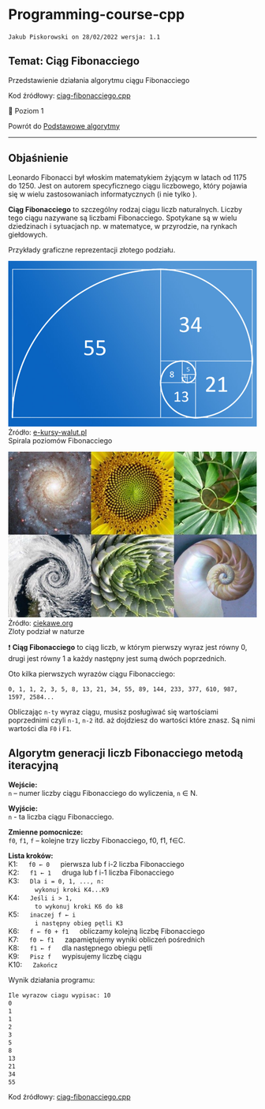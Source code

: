 # Programming-course-cpp

`Jakub Piskorowski on 28/02/2022 wersja: 1.1`

## Temat: Ciąg Fibonacciego

Przedstawienie działania algorytmu ciągu Fibonacciego

Kod źródłowy:
[ciag-fibonacciego.cpp](ciag-fibonacciego.cpp)

&#x1F4D2; Poziom 1

Powrót do [Podstawowe algorytmy](/2-algorytmika/2-2-podstawowe-algorytmy/README.md)

---

## Objaśnienie

Leonardo Fibonacci był włoskim matematykiem żyjącym w latach od 1175 do 1250. Jest on autorem specyficznego ciągu liczbowego, który pojawia się w wielu zastosowaniach informatycznych (i nie tylko ).

**Ciąg Fibonacciego** to szczególny rodzaj ciągu liczb naturalnych. Liczby tego ciągu nazywane są liczbami Fibonacciego. Spotykane są w wielu dziedzinach i sytuacjach np. w matematyce, w przyrodzie, na rynkach giełdowych.

Przykłady graficzne reprezentacji złotego podziału.

![spirala poziomow Fibonacciego](img/spirala-poziomow-fibonacciego.jpg) \
Żródło: [e-kursy-walut.pl](https://e-kursy-walut.pl/warto-wiedziec/poziomy-fibonacciego-dzialaja-na-bitcoinie/) \
Spirala poziomów Fibonacciego

![zloty podzial w naturze](img/zloty-podzial-w-naturze.jpg) \
Żródło: [ciekawe.org](https://ciekawe.org/2016/06/18/geometria-roslin-ciag-fibonacciego-w-przyrodzie/) \
Zloty podział w naturze

:exclamation: **Ciąg Fibonacciego** to ciąg liczb, w którym pierwszy wyraz jest równy 0, drugi jest równy 1 a każdy następny jest sumą dwóch poprzednich.

Oto kilka pierwszych wyrazów ciągu Fibonacciego:

```text
0, 1, 1, 2, 3, 5, 8, 13, 21, 34, 55, 89, 144, 233, 377, 610, 987, 1597, 2584...
```

Obliczając `n-ty` wyraz ciągu, musisz posługiwać się wartościami poprzednimi czyli `n-1`, `n-2` itd. aż dojdziesz do wartości które znasz. Są nimi wartości dla `F0` i `F1`.

## Algorytm generacji liczb Fibonacciego metodą iteracyjną

**Wejście:**\
`n` – numer liczby ciągu Fibonacciego do wyliczenia, `n` ∈ N.

**Wyjście:**\
`n` - ta liczba ciągu Fibonacciego.

**Zmienne pomocnicze:**\
`f0`, `f1`, `f` – kolejne trzy liczby Fibonacciego, f0, f1, f∈C.

**Lista kroków:**\
K1: &emsp; `f0 ← 0` &emsp; pierwsza lub f i-2 liczba Fibonacciego \
K2: &emsp; `f1 ← 1` &emsp; druga lub f i-1 liczba Fibonacciego \
K3: &emsp; `Dla i = 0, 1, ..., n:` \
&emsp; &emsp; &emsp; `wykonuj kroki K4...K9` \
K4: &emsp; `Jeśli i > 1,` \
&emsp; &emsp; &emsp; `to wykonuj kroki K6 do k8` \
K5: &emsp; `inaczej f ← i` \
&emsp; &emsp; &emsp; `i następny obieg pętli K3` \
K6: &emsp; `f ← f0 + f1` &emsp; obliczamy kolejną liczbę Fibonacciego \
K7: &emsp; `f0 ← f1` &emsp; zapamiętujemy wyniki obliczeń pośrednich \
K8: &emsp; `f1 ← f` &emsp; dla następnego obiegu pętli \
K9: &emsp; `Pisz f` &emsp; wypisujemy liczbę ciągu\
K10: &emsp; `Zakończ`

Wynik działania programu:

```text
Ile wyrazow ciagu wypisac: 10
0
1
1
2
3
5
8
13
21
34
55
```

Kod źródłowy: [ciag-fibonacciego.cpp](ciag-fibonacciego.cpp)

<!--Źródło: [matura-informatyka.pl](https://www.matura-informatyka.pl/programowanie/ciag-liczby-fibonacciego)-->
